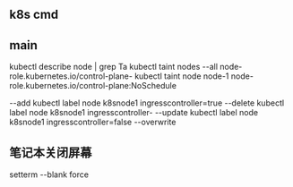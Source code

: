 
## k8s cmd

## main

kubectl  describe  node | grep Ta
kubectl taint nodes --all node-role.kubernetes.io/control-plane- 
kubectl taint node node-1 node-role.kubernetes.io/control-plane:NoSchedule 


--add
kubectl label node k8snode1 ingresscontroller=true
--delete
kubectl label node k8snode1 ingresscontroller-
--update 
kubectl label node k8snode1 ingresscontroller=false --overwrite



## 笔记本关闭屏幕

setterm --blank force
